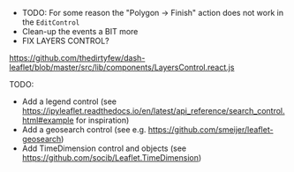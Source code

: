* TODO: For some reason the "Polygon -> Finish" action does not work in the `EditControl`
* Clean-up the events a BIT more
* FIX LAYERS CONTROL?

https://github.com/thedirtyfew/dash-leaflet/blob/master/src/lib/components/LayersControl.react.js

TODO:

* Add a legend control (see https://ipyleaflet.readthedocs.io/en/latest/api_reference/search_control.html#example for inspiration)
* Add a geosearch control (see e.g. https://github.com/smeijer/leaflet-geosearch)
* Add TimeDimension control and objects (see https://github.com/socib/Leaflet.TimeDimension)
